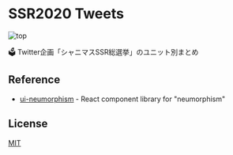 # SSR2020 Tweets

![top](https://user-images.githubusercontent.com/49052459/217796078-088b7cd4-5707-4bcb-b04d-6d7668c79ace.png)

🗳️ Twitter企画「シャニマスSSR総選挙」のユニット別まとめ 

## Reference

* [ui-neumorphism](https://github.com/AKAspanion/ui-neumorphism) - React component library for "neumorphism"

## License

[MIT](https://github.com/m19e/ssr2020-tweets/blob/main/LICENSE)